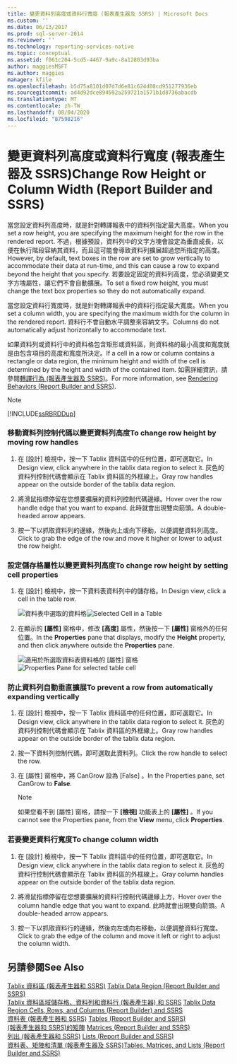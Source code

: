```yaml
---
title: 變更資料列高度或資料行寬度 (報表產生器及 SSRS) | Microsoft Docs
ms.custom: ''
ms.date: 06/13/2017
ms.prod: sql-server-2014
ms.reviewer: ''
ms.technology: reporting-services-native
ms.topic: conceptual
ms.assetid: f061c204-5cd5-4467-9a9c-8a12803d93ba
author: maggiesMSFT
ms.author: maggies
manager: kfile
ms.openlocfilehash: b5d75a8101d07d7d6e81c624d08cd951277936eb
ms.sourcegitcommit: ad4d92dce894592a259721a1571b1d8736abacdb
ms.translationtype: MT
ms.contentlocale: zh-TW
ms.lasthandoff: 08/04/2020
ms.locfileid: "87598216"
---
```

# <a name="change-row-height-or-column-width-report-builder-and-ssrs"></a><span data-ttu-id="01035-102">變更資料列高度或資料行寬度 (報表產生器及 SSRS)</span><span class="sxs-lookup"><span data-stu-id="01035-102">Change Row Height or Column Width (Report Builder and SSRS)</span></span>
  <span data-ttu-id="01035-103">當您設定資料列高度時，就是針對轉譯報表中的資料列指定最大高度。</span><span class="sxs-lookup"><span data-stu-id="01035-103">When you set a row height, you are specifying the maximum height for the row in the rendered report.</span></span> <span data-ttu-id="01035-104">不過，根據預設，資料列中的文字方塊會設定為垂直成長，以便在執行階段容納其資料，而且這可能會導致資料列擴展超過您所指定的高度。</span><span class="sxs-lookup"><span data-stu-id="01035-104">However, by default, text boxes in the row are set to grow vertically to accommodate their data at run-time, and this can cause a row to expand beyond the height that you specify.</span></span> <span data-ttu-id="01035-105">若要設定固定的資料列高度，您必須變更文字方塊屬性，讓它們不會自動擴展。</span><span class="sxs-lookup"><span data-stu-id="01035-105">To set a fixed row height, you must change the text box properties so they do not automatically expand.</span></span>  
  
 <span data-ttu-id="01035-106">當您設定資料行寬度時，就是針對轉譯報表中的資料行指定最大寬度。</span><span class="sxs-lookup"><span data-stu-id="01035-106">When you set a column width, you are specifying the maximum width for the column in the rendered report.</span></span> <span data-ttu-id="01035-107">資料行不會自動水平調整來容納文字。</span><span class="sxs-lookup"><span data-stu-id="01035-107">Columns do not automatically adjust horizontally to accommodate text.</span></span>  
  
 <span data-ttu-id="01035-108">如果資料列或資料行中的資料格包含矩形或資料區，則資料格的最小高度和寬度就是由包含項目的高度和寬度所決定。</span><span class="sxs-lookup"><span data-stu-id="01035-108">If a cell in a row or column contains a rectangle or data region, the minimum height and width of the cell is determined by the height and width of the contained item.</span></span> <span data-ttu-id="01035-109">如需詳細資訊，請參閱[轉譯行為 &#40;報表產生器及 SSRS&#41;](rendering-behaviors-report-builder-and-ssrs.md)。</span><span class="sxs-lookup"><span data-stu-id="01035-109">For more information, see [Rendering Behaviors &#40;Report Builder  and SSRS&#41;](rendering-behaviors-report-builder-and-ssrs.md).</span></span>  
  
> [!NOTE]  
>  [!INCLUDE[ssRBRDDup](../../includes/ssrbrddup-md.md)]  
  
### <a name="to-change-row-height-by-moving-row-handles"></a><span data-ttu-id="01035-110">移動資料列控制代碼以變更資料列高度</span><span class="sxs-lookup"><span data-stu-id="01035-110">To change row height by moving row handles</span></span>  
  
1.  <span data-ttu-id="01035-111">在 [設計] 檢視中，按一下 Tablix 資料區中的任何位置，即可選取它。</span><span class="sxs-lookup"><span data-stu-id="01035-111">In Design view, click anywhere in the tablix data region to select it.</span></span> <span data-ttu-id="01035-112">灰色的資料列控制代碼會顯示在 Tablix 資料區的外框線上。</span><span class="sxs-lookup"><span data-stu-id="01035-112">Gray row handles appear on the outside border of the tablix data region.</span></span>  
  
2.  <span data-ttu-id="01035-113">將滑鼠指標停留在您想要擴展的資料列控制代碼邊緣。</span><span class="sxs-lookup"><span data-stu-id="01035-113">Hover over the row handle edge that you want to expand.</span></span> <span data-ttu-id="01035-114">此時就會出現雙向箭頭。</span><span class="sxs-lookup"><span data-stu-id="01035-114">A double-headed arrow appears.</span></span>  
  
3.  <span data-ttu-id="01035-115">按一下以抓取資料列的邊緣，然後向上或向下移動，以便調整資料列高度。</span><span class="sxs-lookup"><span data-stu-id="01035-115">Click to grab the edge of the row and move it higher or lower to adjust the row height.</span></span>  
  
### <a name="to-change-row-height-by-setting-cell-properties"></a><span data-ttu-id="01035-116">設定儲存格屬性以變更資料列高度</span><span class="sxs-lookup"><span data-stu-id="01035-116">To change row height by setting cell properties</span></span>  
  
1.  <span data-ttu-id="01035-117">在 [設計] 檢視中，按一下資料表資料列中的儲存格。</span><span class="sxs-lookup"><span data-stu-id="01035-117">In Design view, click a cell in the table row.</span></span>  
  
     <span data-ttu-id="01035-118">![資料表中選取的資料格](../media/table-selectcell.png "資料表中選取的資料格")</span><span class="sxs-lookup"><span data-stu-id="01035-118">![Selected Cell in a Table](../media/table-selectcell.png "Selected Cell in a Table")</span></span>  
  
2.  <span data-ttu-id="01035-119">在顯示的 **[屬性]** 窗格中，修改 **[高度]** 屬性，然後按一下 **[屬性]** 窗格外的任何位置。</span><span class="sxs-lookup"><span data-stu-id="01035-119">In the **Properties** pane that displays, modify the **Height** property, and then click anywhere outside the **Properties** pane.</span></span>  
  
     <span data-ttu-id="01035-120">![適用於所選取資料表資料格的 [屬性] 窗格](../media/cell-propertiespane.png "適用於所選取資料表資料格的 [屬性] 窗格")</span><span class="sxs-lookup"><span data-stu-id="01035-120">![Properties Pane for selected table cell](../media/cell-propertiespane.png "Properties Pane for selected table cell")</span></span>  
  
### <a name="to-prevent-a-row-from-automatically-expanding-vertically"></a><span data-ttu-id="01035-121">防止資料列自動垂直擴展</span><span class="sxs-lookup"><span data-stu-id="01035-121">To prevent a row from automatically expanding vertically</span></span>  
  
1.  <span data-ttu-id="01035-122">在 [設計] 檢視中，按一下 Tablix 資料區中的任何位置，即可選取它。</span><span class="sxs-lookup"><span data-stu-id="01035-122">In Design view, click anywhere in the tablix data region to select it.</span></span> <span data-ttu-id="01035-123">灰色的資料列控制代碼會顯示在 Tablix 資料區的外框線上。</span><span class="sxs-lookup"><span data-stu-id="01035-123">Gray row handles appear on the outside border of the tablix data region.</span></span>  
  
2.  <span data-ttu-id="01035-124">按一下資料列控制代碼，即可選取此資料列。</span><span class="sxs-lookup"><span data-stu-id="01035-124">Click the row handle to select the row.</span></span>  
  
3.  <span data-ttu-id="01035-125">在 [屬性] 窗格中，將 CanGrow 設為 [False]  。</span><span class="sxs-lookup"><span data-stu-id="01035-125">In the Properties pane, set CanGrow to **False**.</span></span>  
  
    > [!NOTE]  
    >  <span data-ttu-id="01035-126">如果您看不到 [屬性] 窗格，請按一下 **[檢視]** 功能表上的 **[屬性]** 。</span><span class="sxs-lookup"><span data-stu-id="01035-126">If you cannot see the Properties pane, from the **View** menu, click **Properties**.</span></span>  
  
### <a name="to-change-column-width"></a><span data-ttu-id="01035-127">若要變更資料行寬度</span><span class="sxs-lookup"><span data-stu-id="01035-127">To change column width</span></span>  
  
1.  <span data-ttu-id="01035-128">在 [設計] 檢視中，按一下 Tablix 資料區中的任何位置，即可選取它。</span><span class="sxs-lookup"><span data-stu-id="01035-128">In Design view, click anywhere in the tablix data region to select it.</span></span> <span data-ttu-id="01035-129">灰色的資料行控制代碼會顯示在 Tablix 資料區的外框線上。</span><span class="sxs-lookup"><span data-stu-id="01035-129">Gray column handles appear on the outside border of the tablix data region.</span></span>  
  
2.  <span data-ttu-id="01035-130">將滑鼠指標停留在您想要擴展的資料行控制代碼邊緣上方，</span><span class="sxs-lookup"><span data-stu-id="01035-130">Hover over the column handle edge that you want to expand.</span></span> <span data-ttu-id="01035-131">此時就會出現雙向箭頭。</span><span class="sxs-lookup"><span data-stu-id="01035-131">A double-headed arrow appears.</span></span>  
  
3.  <span data-ttu-id="01035-132">按一下以抓取資料行的邊緣，然後向左或向右移動，以便調整資料行寬度。</span><span class="sxs-lookup"><span data-stu-id="01035-132">Click to grab the edge of the column and move it left or right to adjust the column width.</span></span>  
  
## <a name="see-also"></a><span data-ttu-id="01035-133">另請參閱</span><span class="sxs-lookup"><span data-stu-id="01035-133">See Also</span></span>  
 <span data-ttu-id="01035-134">[Tablix 資料區 &#40;報表產生器和 SSRS&#41;](../tablix-data-region-report-builder-and-ssrs.md) </span><span class="sxs-lookup"><span data-stu-id="01035-134">[Tablix Data Region &#40;Report Builder and SSRS&#41;](../tablix-data-region-report-builder-and-ssrs.md) </span></span>  
 <span data-ttu-id="01035-135">[Tablix 資料區域儲存格、資料列和資料行 &#40;報表產生器&#41; 和 SSRS](tablix-data-region-cells-rows-and-columns-report-builder-and-ssrs.md) </span><span class="sxs-lookup"><span data-stu-id="01035-135">[Tablix Data Region Cells, Rows, and Columns &#40;Report Builder&#41; and SSRS](tablix-data-region-cells-rows-and-columns-report-builder-and-ssrs.md) </span></span>  
 <span data-ttu-id="01035-136">[資料表 &#40;報表產生器和 SSRS&#41;](tables-report-builder-and-ssrs.md) </span><span class="sxs-lookup"><span data-stu-id="01035-136">[Tables &#40;Report Builder  and SSRS&#41;](tables-report-builder-and-ssrs.md) </span></span>  
 <span data-ttu-id="01035-137">[&#40;報表產生器和 SSRS&#41;的矩陣](create-a-matrix-report-builder-and-ssrs.md) </span><span class="sxs-lookup"><span data-stu-id="01035-137">[Matrices &#40;Report Builder and SSRS&#41;](create-a-matrix-report-builder-and-ssrs.md) </span></span>  
 <span data-ttu-id="01035-138">[列出 &#40;報表產生器和 SSRS&#41;](create-invoices-and-forms-with-lists-report-builder-and-ssrs.md) </span><span class="sxs-lookup"><span data-stu-id="01035-138">[Lists &#40;Report Builder and SSRS&#41;](create-invoices-and-forms-with-lists-report-builder-and-ssrs.md) </span></span>  
 [<span data-ttu-id="01035-139">資料表、矩陣和清單 &#40;報表產生器及 SSRS&#41;</span><span class="sxs-lookup"><span data-stu-id="01035-139">Tables, Matrices, and Lists &#40;Report Builder and SSRS&#41;</span></span>](tables-matrices-and-lists-report-builder-and-ssrs.md)  
  
  
